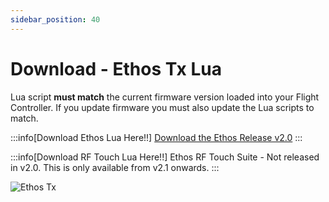 ```yaml
---
sidebar_position: 40
---
```


# Download - Ethos Tx Lua

Lua script **must match** the current firmware version loaded into your Flight Controller. If you update firmware you must also update the Lua scripts to match.

:::info[Download Ethos Lua Here!!]
[Download the Ethos Release v2.0](https://github.com/rotorflight/rotorflight-lua-ethos/releases/tag/release/2.0.0)
:::

:::info[Download RF Touch Lua Here!!]
Ethos RF Touch Suite - Not released in v2.0. This is only available from v2.1 onwards.
:::

![Ethos Tx](../img/ethos-logo.png)
